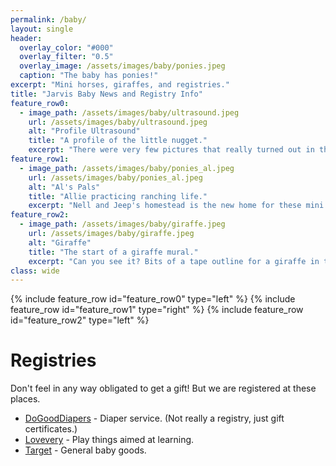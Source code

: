 ```yaml
---
permalink: /baby/
layout: single
header:
  overlay_color: "#000"
  overlay_filter: "0.5"
  overlay_image: /assets/images/baby/ponies.jpeg
  caption: "The baby has ponies!"
excerpt: "Mini horses, giraffes, and registries."
title: "Jarvis Baby News and Registry Info"
feature_row0:
  - image_path: /assets/images/baby/ultrasound.jpeg
    url: /assets/images/baby/ultrasound.jpeg
    alt: "Profile Ultrasound"
    title: "A profile of the little nugget."
    excerpt: "There were very few pictures that really turned out in the last ultrasound, but she posed nicely for this one!"
feature_row1:
  - image_path: /assets/images/baby/ponies_al.jpeg
    url: /assets/images/baby/ponies_al.jpeg
    alt: "Al's Pals"
    title: "Allie practicing ranching life."
    excerpt: "Nell and Jeep's homestead is the new home for these mini horses! They can only carry 40 pounds, and there is a tiny saddle."
feature_row2:
  - image_path: /assets/images/baby/giraffe.jpeg
    url: /assets/images/baby/giraffe.jpeg
    alt: "Giraffe"
    title: "The start of a giraffe mural."
    excerpt: "Can you see it? Bits of a tape outline for a giraffe in the future nursery."
class: wide
---
```


{% include feature_row id="feature_row0" type="left" %}
{% include feature_row id="feature_row1" type="right" %}
{% include feature_row id="feature_row2" type="left" %}

# Registries
Don't feel in any way obligated to get a gift! But we are registered at these places. 

* [DoGoodDiapers](https://dogooddiapers.com/product/gift-certificate/) - Diaper service. (Not really a registry, just gift certificates.)
* [Lovevery](https://gifting.lovevery.com/registries/umLUxpuVq5TN2mxoyU7tVg) - Play things aimed at learning.
* [Target](https://www.target.com/gift-registry/giftgiver?registryId=ab2f547a7a444279aa9809a6a8a91226&type=BABY) - General baby goods.



